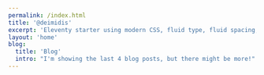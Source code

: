 ```yaml
---
permalink: /index.html
title: '@deimidis'
excerpt: 'Eleventy starter using modern CSS, fluid type, fluid spacing, flexible layout and progressive enhancement.'
layout: 'home'
blog:
  title: 'Blog'
  intro: "I'm showing the last 4 blog posts, but there might be more!"
---
```

